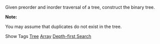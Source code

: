 Given preorder and inorder traversal of a tree, construct the binary tree.

**Note:**  
 You may assume that duplicates do not exist in the tree.

Show Tags
 [Tree](/tag/tree/) [Array](/tag/array/) [Depth-first Search](/tag/depth-first-search/)
